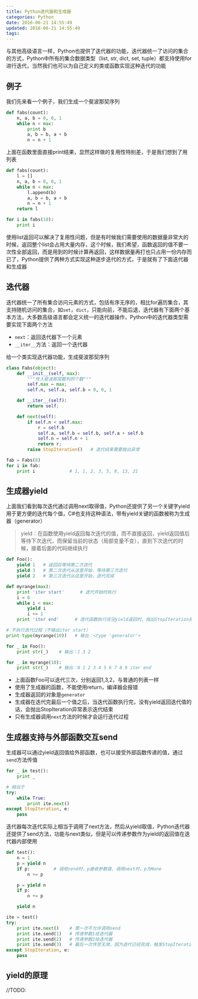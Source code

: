 ```yaml
---
title: Python迭代器和生成器
categories: Python
date: 2016-06-21 14:55:49
updated: 2016-06-21 14:55:49
tags:
---
```


与其他高级语言一样，Python也提供了迭代器的功能，迭代器统一了访问的集合的方式，Python中所有的集合数据类型（list, str, dict, set, tuple）都支持使用for进行迭代，当然我们也可以为自己定义的类或函数实现这种迭代的功能

<!-- more -->

## 例子
我们先来看一个例子，我们生成一个斐波那契序列
```python
def fabs(count):
    n, a, b = 0, 0, 1
    while n < max:
        print b
        a, b = b, a + b
        n = n + 1
```

上面在函数里面直接print结果，显然这样做的复用性特别差，于是我们想到了用列表

```python
def fabs(count):
    l = []
    n, a, b = 0, 0, 1
    while n < max:
        l.append(b)
        a, b = b, a + b
        n = n + 1
    return l

for i in fabs(10):
    print i
```

使用list返回可以解决了复用性问题，但是有时候我们需要使用的数据量非常大的时候，返回整个list会占用大量内存，这个时候，我们希望，函数返回的值不要一次性全部返回，而是用到的时候计算再返回，这样数据量再打也只占用一份内存而已了，Python提供了两种方式实现这种逐步迭代的方式，于是就有了下面迭代器和生成器

## 迭代器
迭代器统一了所有集合访问元素的方式，包括有序无序的，相比for遍历集合，其支持随机访问的集合，如`set`，`dict`，只能向前，不能后退，迭代器有下面两个基本方法，大多数高级语言都会定义统一的迭代器操作，Python中的迭代器类型需要实现下面两个方法
* `next`：返回迭代器下一个元素
* `__iter__`方法：返回一个迭代器

给一个类实现迭代器功能，生成斐波那契序列
```python
class Fabs(object):
    def __init__(self, max):
        """传入斐波那契数列的个数"""
        self.max = max;
        self.n, self.a, self.b = 0, 0, 1

    def __iter__(self):
        return self;

    def next(self):
        if self.n < self.max:
            r = self.b
            self.a, self.b = self.b, self.a + self.b
            self.n = self.n + 1
            return r;
        raise StopIteration()   # 迭代结束需要抛出异常

fab = Fabs(8)
for i in fab:
    print i             # 1, 1, 2, 3, 5, 8, 13, 21
```

## 生成器yield
上面我们看到每次迭代通过调用next取得值，Python还提供了另一个关键字yield用于更方便的迭代每个值，C#也支持这种语法，带有yield关键的函数被称为生成器（generator）
> yield：在函数使用yield返回每次迭代的值，而不直接返回，yield返回值后等待下次迭代，而保留当前的状态（局部变量不变），直到下次迭代的时候，接着后面的代码继续执行

```python
def Foo():
    yield 1   # 返回后等待第二次迭代
    yield 3   # 第二次迭代从这里开始，等待第三次迭代
    yield 2   # 第三次迭代从这里开始，迭代完成

def myrange(max):
    print 'iter start'      # 迭代开始时执行
    i = 0
    while i < max:
        yield i
        i += 1
    print 'iter end'      # 迭代函数执行完没yield返回时，抛出StopIteration异常表示迭代结束

# 不执行迭代过程（不输出iter start）
print type(myrange(10))   # 输出：<type 'generator'>

for _ in Foo():
    print str(_)    # 输出：1 3 2

for _ in myrange(10):
    print str(_)    # 输出：0 1 2 3 4 5 6 7 8 9 iter end

```
* 上面函数Foo可以迭代三次，分别返回1,3,2，与普通的列表一样
* 使用了生成器的函数，不能使用return，编译器会报错
* 生成器返回的对象是`generator`
* 生成器在迭代完最后一个值之后，当迭代函数执行完，没有yield返回迭代值的话，会抛出StopIteration异常表示迭代结束
* 只有生成器调用`next`方法的时候才会运行迭代过程


## 生成器支持与外部函数交互send
生成器可以通过yield返回值给外部函数，也可以接受外部函数传递的值，通过`send`方法传值
```python
for _ in test():
    print _

# 相当于
try:
    while True:
        print ite.next()
except StopIteration, e:
    pass
```
迭代器每次迭代实际上相当于调用了next方法，然后从yield取值，Python迭代器还提供了send方法，功能与next类似，但是可以传递参数作为yield的返回值在迭代器内部使用

```python
def test():
    n = 1
    p = yield n
    if p:         # 调用send时，p接收参数值，调用next时，p为None
        n += p

    p = yield n
    if p:
        n += p

    yield n

ite = test()
try:
    print ite.next()    # 第一次不允许调用send
    print ite.send(1)   # 传递参数1给迭代器
    print ite.send(2)   # 传递参数2给迭代器
    print ite.send(3)   # 最后一次传至无效，因为迭代已经完成，触发StopIteration
except StopIteration, e:
    pass
```

## yield的原理
//TODO:
